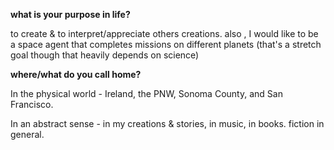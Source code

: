 **what is your purpose in life?**

to create & to interpret/appreciate others creations. also , I would like to be a space agent that completes missions on different planets (that's a stretch goal though that heavily depends on science) 


**where/what do you call home?**

In the physical world - Ireland, the PNW, Sonoma County, and San Francisco. 

In an abstract sense -  in my creations & stories, in music, in books. fiction in general. 

